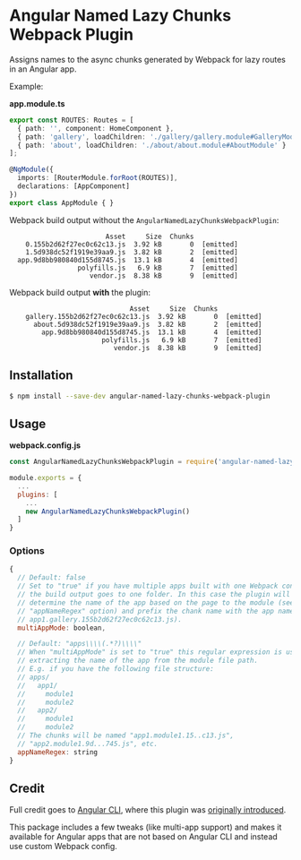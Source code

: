 # Angular Named Lazy Chunks Webpack Plugin 

Assigns names to the async chunks generated by Webpack for lazy routes in an Angular app. 

Example:

**app.module.ts**
```ts
export const ROUTES: Routes = [
  { path: '', component: HomeComponent },
  { path: 'gallery', loadChildren: './gallery/gallery.module#GalleryModule' },
  { path: 'about', loadChildren: './about/about.module#AboutModule' }
];

@NgModule({
  imports: [RouterModule.forRoot(ROUTES)],
  declarations: [AppComponent]
})
export class AppModule { }
```

Webpack build output without the `AngularNamedLazyChunksWebpackPlugin`:

```
                        Asset     Size  Chunks           
    0.155b2d62f27ec0c62c13.js  3.92 kB       0  [emitted]
    1.5d938dc52f1919e39aa9.js  3.82 kB       2  [emitted]
  app.9d8bb980840d155d8745.js  13.1 kB       4  [emitted]
                 polyfills.js   6.9 kB       7  [emitted]
                    vendor.js  8.38 kB       9  [emitted]
```

Webpack build output **with** the plugin:
```
                              Asset     Size  Chunks           
    gallery.155b2d62f27ec0c62c13.js  3.92 kB       0  [emitted]
      about.5d938dc52f1919e39aa9.js  3.82 kB       2  [emitted]
        app.9d8bb980840d155d8745.js  13.1 kB       4  [emitted]
                       polyfills.js   6.9 kB       7  [emitted]
                          vendor.js  8.38 kB       9  [emitted]
```

## Installation

```bash
$ npm install --save-dev angular-named-lazy-chunks-webpack-plugin
```

## Usage

**webpack.config.js**
```js
const AngularNamedLazyChunksWebpackPlugin = require('angular-named-lazy-chunks-webpack-plugin');

module.exports = {
  ...
  plugins: [
    ...
    new AngularNamedLazyChunksWebpackPlugin()
  ]
}
```

### Options

```js
{
  // Default: false
  // Set to "true" if you have multiple apps built with one Webpack config and 
  // the build output goes to one folder. In this case the plugin will try to
  // determine the name of the app based on the page to the module (see 
  // "appNameRegex" option) and prefix the chank name with the app name (e.g.
  // app1.gallery.155b2d62f27ec0c62c13.js).
  multiAppMode: boolean,

  // Default: "apps\\\\(.*?)\\\\"
  // When "multiAppMode" is set to "true" this regular expression is used for
  // extracting the name of the app from the module file path.
  // E.g. if you have the following file structure:
  // apps/
  //   app1/
  //     module1
  //     module2
  //   app2/
  //     module1
  //     module2
  // The chunks will be named "app1.module1.15..c13.js", 
  // "app2.module1.9d...745.js", etc.
  appNameRegex: string
}
```

## Credit
Full credit goes to [Angular CLI](https://github.com/angular/angular-cli), where this plugin was [originally introduced](https://github.com/angular/angular-cli/blob/master/packages/%40angular/cli/plugins/named-lazy-chunks-webpack-plugin.ts). 

This package includes a few tweaks (like multi-app support) and makes it available for Angular apps that are not based on Angular CLI and instead use custom Webpack config.
